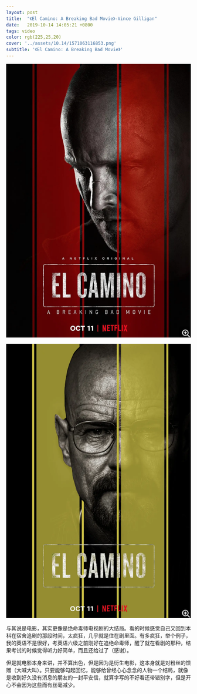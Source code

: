 ```yaml
---
layout: post
title:  "《El Camino: A Breaking Bad Movie》-Vince Gilligan"
date:   2019-10-14 14:05:21 +0800
tags: video
color: rgb(225,25,20)
cover: '../assets/10.14/1571063116853.png'
subtitle: '《El Camino: A Breaking Bad Movie》'
---
```


![1571063148408](/assets/10.14/1571063148408.png)

![1571063173595](/assets/10.14/1571063173595.png)

与其说是电影，其实更像是绝命毒师电视剧的大结局。看的时候感觉自己又回到本科在宿舍追剧的那段时间，太疯狂，几乎就是住在剧里面。有多疯狂，举个例子，我的英语不是很好，考英语六级之前刚好在追绝命毒师，醒了就在看剧的那种，结果考试的时候觉得听力好简单，而且还给过了（感谢）。

但是就电影本身来讲，并不算出色，但是因为是衍生电影，这本身就是对粉丝的馈赠（大喊大叫）。只要能够勾起回忆，能够给曾经心心念念的人物一个结局，就像是收到好久没有消息的朋友的一封平安信，就算字写的不好看还带错别字，但是开心不会因为这些而有丝毫减少。